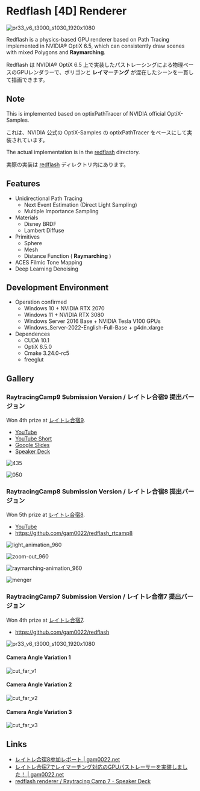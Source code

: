 # Redflash [4D] Renderer

![pr33_v6_t3000_s1030_1920x1080](https://user-images.githubusercontent.com/759115/64941257-1549c080-d8a1-11e9-9cc6-a145bdaed7d8.png)

Redflash is a physics-based GPU renderer based on Path Tracing implemented in NVIDIA® OptiX 6.5, which can consistently draw scenes with mixed Polygons and **Raymarching**.

Redflash は NVIDIA® OptiX 6.5 上で実装したパストレーシングによる物理ベースのGPUレンダラーで、ポリゴンと **レイマーチング** が混在したシーンを一貫して描画できます。

## Note

This is implemented based on optixPathTracer of NVIDIA official OptiX-Samples.

これは、NVIDIA 公式の OptiX-Samples の optixPathTracer をベースにして実装されています。

The actual implementation is in the [redflash](https://github.com/gam0022/redflash/tree/master/redflash) directory.

実際の実装は [redflash](https://github.com/gam0022/redflash/tree/master/redflash) ディレクトリ内にあります。

## Features

- Unidirectional Path Tracing
  - Next Event Estimation (Direct Light Sampling)
  - Multiple Importance Sampling
- Materials
  - Disney BRDF
  - Lambert Diffuse
- Primitives
  - Sphere
  - Mesh
  - Distance Function ( **Raymarching** )
- ACES Filmic Tone Mapping
- Deep Learning Denoising

## Development Environment

- Operation confirmed
  - Windows 10 + NVIDIA RTX 2070
  - Windows 11 + NVIDIA RTX 3080
  - Windows Server 2016 Base + NVIDIA Tesla V100 GPUs
  - Windows_Server-2022-English-Full-Base + g4dn.xlarge
- Dependences
  - CUDA 10.1
  - OptiX 6.5.0
  - Cmake 3.24.0-rc5
  - freeglut

## Gallery

### RaytracingCamp9 Submission Version / レイトレ合宿9 提出バージョン

Won 4th prize at [レイトレ合宿9](https://sites.google.com/view/rtcamp9).

- [YouTube](https://www.youtube.com/watch?v=ohbv8_jCQtc)
- [YouTube Short](https://www.youtube.com/shorts/SgPbXt50Jw0)
- [Google Slides](https://docs.google.com/presentation/d/1f05HU58XD2w_71CJOdiEqOsBI8L2TYRTMndNT9MPqpI/edit#slide=id.gbd0ef54b81_0_79)
- [Speaker Deck](https://speakerdeck.com/gam0022/rtcamp9)

![435](https://github.com/gam0022/redflash_rtcamp9/assets/759115/133b831e-9876-4866-af02-09d2aa963f27)

![050](https://github.com/gam0022/redflash_rtcamp9/assets/759115/b57df7f9-ce0d-4b9a-9122-276144f6b741)

### RaytracingCamp8 Submission Version / レイトレ合宿8 提出バージョン

Won 5th prize at [レイトレ合宿8](https://sites.google.com/view/raytracingcamp8/).

- [YouTube](https://www.youtube.com/watch?v=c7JqEpaR658)
- https://github.com/gam0022/redflash_rtcamp8

![light_animation_960](https://user-images.githubusercontent.com/759115/196082478-7956c4f1-b433-49e5-87f8-38e2db83843c.gif)

![zoom-out_960](https://user-images.githubusercontent.com/759115/196172482-8bf54473-6e84-4e36-b167-b3c665d29761.gif)

![raymarching-animation_960](https://user-images.githubusercontent.com/759115/196082497-03638681-b194-43c2-b8e1-32fd8b1cf823.gif)

![menger](https://user-images.githubusercontent.com/759115/196082998-f5fba5ec-21e9-4ae9-a4e2-5cf18127f081.gif)


<!--
![menger_960](https://gam0022.net/images/posts/2022-09-26-rtcamp8/menger_960.gif)
-->


### RaytracingCamp7 Submission Version / レイトレ合宿7 提出バージョン

Won 4th prize at [レイトレ合宿7](https://sites.google.com/site/raytracingcamp7/).

- https://github.com/gam0022/redflash

![pr33_v6_t3000_s1030_1920x1080](https://user-images.githubusercontent.com/759115/64941257-1549c080-d8a1-11e9-9cc6-a145bdaed7d8.png)

#### Camera Angle Variation 1
![cut_far_v1](https://user-images.githubusercontent.com/759115/64941285-272b6380-d8a1-11e9-943c-7bf38f5e9538.png)

#### Camera Angle Variation 2

![cut_far_v2](https://user-images.githubusercontent.com/759115/64941286-2a265400-d8a1-11e9-84a4-245cfe70fed1.png)

#### Camera Angle Variation 3

![cut_far_v3](https://user-images.githubusercontent.com/759115/64941288-2b578100-d8a1-11e9-9494-8395a5310c6f.png)

## Links

- [レイトレ合宿8参加レポート | gam0022.net](https://gam0022.net/blog/2022/10/17/rtcamp8/)
- [レイトレ合宿7でレイマーチング対応のGPUパストレーサーを実装しました！ | gam0022.net](https://gam0022.net/blog/2019/09/18/rtcamp7/)
- [redflash renderer / Raytracing Camp 7 - Speaker Deck](https://speakerdeck.com/gam0022/raytracing-camp-7)
